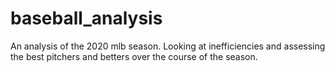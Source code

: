 # baseball_analysis
An analysis of the 2020 mlb season. Looking at inefficiencies and assessing the best pitchers and betters over the course of the season.
